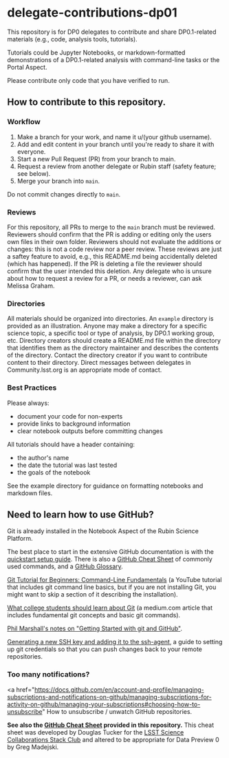 # delegate-contributions-dp01

This repository is for DP0 delegates to contribute and share DP0.1-related materials (e.g., code, analysis tools, tutorials).

Tutorials could be Jupyter Notebooks, or markdown-formatted demonstrations of a DP0.1-related analysis with command-line tasks or the Portal Aspect.

Please contribute only code that you have verified to run.

## How to contribute to this repository.

### Workflow

1. Make a branch for your work, and name it u/(your github username).
2. Add and edit content in your branch until you're ready to share it with everyone.
3. Start a new Pull Request (PR) from your branch to main.
4. Request a review from another delegate or Rubin staff (safety feature; see below).
6. Merge your branch into ``main``.

Do not commit changes directly to ``main``.

### Reviews

For this repository, all PRs to merge to the ``main`` branch must be reviewed.
Reviewers should confirm that the PR is adding or editing only the users own files in their own folder.
Reviewers should not evaluate the additions or changes: this is not a code review nor a peer review.
These reviews are just a saftey feature to avoid, e.g., this README.md being accidentally deleted (which has happened).
If the PR is deleting a file the reviewer should confirm that the user intended this deletion.
Any delegate who is unsure about how to request a review for a PR, or needs a reviewer, can ask Melissa Graham.

### Directories

All materials should be organized into directories.
An ``example`` directory is provided as an illustration.
Anyone may make a directory for a specific science topic, a specific tool or type of analysis, by DP0.1 working group, etc.
Directory creators should create a README.md file within the directory that identifies them as the directory maintainer and describes the contents of the directory.
Contact the directory creator if you want to contribute content to their directory.
Direct messages between delegates in Community.lsst.org is an appropriate mode of contact.

### Best Practices

Please always:
- document your code for non-experts
- provide links to background information
- clear notebook outputs before committing changes

All tutorials should have a header containing:
 - the author's name
 - the date the tutorial was last tested
 - the goals of the notebook

See the example directory for guidance on formatting notebooks and markdown files.

## Need to learn how to use GitHub?

Git is already installed in the Notebook Aspect of the Rubin Science Platform.

The best place to start in the extensive GitHub documentation is with the <a href="https://docs.github.com/en/get-started/quickstart/set-up-git">quickstart setup guide</a>.
There is also a <a href="https://training.github.com/downloads/github-git-cheat-sheet/">GitHub Cheat Sheet</a> of commonly used commands, and a <a href="https://docs.github.com/en/get-started/quickstart/github-glossary">GitHub Glossary</a>. 

<a href="https://www.youtube.com/watch?v=HVsySz-h9r4">Git Tutorial for Beginners: Command-Line Fundamentals</a> (a YouTube tutorial that includes git command line basics, but if you are not installing Git, you might want to skip a section of it describing the installation). 

<a href="https://medium.com/@christo8989/what-college-students-should-learn-about-git-6bbf6eaac39c">What college students should learn about Git</a> (a medium.com article that includes fundamental git concepts and basic git commands).

<a href="https://github.com/drphilmarshall/GettingStarted">Phil Marshall's notes on "Getting Started with git and GitHub"</a>.

<a href="https://docs.github.com/en/github/authenticating-to-github/connecting-to-github-with-ssh/generating-a-new-ssh-key-and-adding-it-to-the-ssh-agent">Generating a new SSH key and adding it to the ssh-agent</a>, a guide to setting up git credentials so that you can push changes back to your remote repositories.

### Too many notifications?
<a href="https://docs.github.com/en/account-and-profile/managing-subscriptions-and-notifications-on-github/managing-subscriptions-for-activity-on-github/managing-your-subscriptions#choosing-how-to-unsubscribe" How to unsubscribe / unwatch GitHub repositories. </a>

**See also the <a href="https://github.com/rubin-dp0/delegate-contributions-dp01/blob/main/CheatSheet.txt">GitHub Cheat Sheet</a> provided in this repository.** This cheat sheet was developed by Douglas Tucker for the <a href="https://github.com/LSSTScienceCollaborations/StackClub">LSST Science Collaborations Stack Club</a> and altered to be appropriate for Data Preview 0 by Greg Madejski. 
